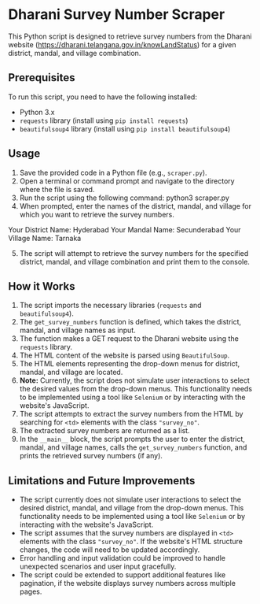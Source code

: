 # Dharani Survey Number Scraper

This Python script is designed to retrieve survey numbers from the Dharani website (https://dharani.telangana.gov.in/knowLandStatus) for a given district, mandal, and village combination.

## Prerequisites

To run this script, you need to have the following installed:

- Python 3.x
- `requests` library (install using `pip install requests`)
- `beautifulsoup4` library (install using `pip install beautifulsoup4`)

## Usage

1. Save the provided code in a Python file (e.g., `scraper.py`).
2. Open a terminal or command prompt and navigate to the directory where the file is saved.
3. Run the script using the following command: python3 scraper.py
4. When prompted, enter the names of the district, mandal, and village for which you want to retrieve the survey numbers.

Your District Name: Hyderabad
Your Mandal Name: Secunderabad
Your Village Name: Tarnaka

5. The script will attempt to retrieve the survey numbers for the specified district, mandal, and village combination and print them to the console.

## How it Works

1. The script imports the necessary libraries (`requests` and `beautifulsoup4`).
2. The `get_survey_numbers` function is defined, which takes the district, mandal, and village names as input.
3. The function makes a GET request to the Dharani website using the `requests` library.
4. The HTML content of the website is parsed using `BeautifulSoup`.
5. The HTML elements representing the drop-down menus for district, mandal, and village are located.
6. **Note:** Currently, the script does not simulate user interactions to select the desired values from the drop-down menus. This functionality needs to be implemented using a tool like `Selenium` or by interacting with the website's JavaScript.
7. The script attempts to extract the survey numbers from the HTML by searching for `<td>` elements with the class `"survey_no"`.
8. The extracted survey numbers are returned as a list.
9. In the `__main__` block, the script prompts the user to enter the district, mandal, and village names, calls the `get_survey_numbers` function, and prints the retrieved survey numbers (if any).

## Limitations and Future Improvements

- The script currently does not simulate user interactions to select the desired district, mandal, and village from the drop-down menus. This functionality needs to be implemented using a tool like `Selenium` or by interacting with the website's JavaScript.
- The script assumes that the survey numbers are displayed in `<td>` elements with the class `"survey_no"`. If the website's HTML structure changes, the code will need to be updated accordingly.
- Error handling and input validation could be improved to handle unexpected scenarios and user input gracefully.
- The script could be extended to support additional features like pagination, if the website displays survey numbers across multiple pages.
